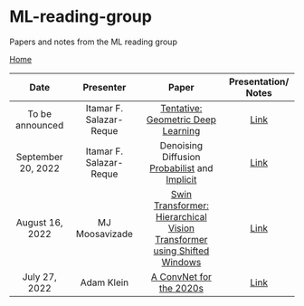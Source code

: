 # ML-reading-group
Papers and notes from the ML reading group

[//]: # (https://github.com/itamarsalazar/ML-reading-group)
[Home](https://github.com/itamarsalazar/ML-reading-group)

| Date | Presenter | Paper | Presentation/ Notes |
| :-----------: | :-----------: | :-----------: | :-----------: |
| To be announced | Itamar F. Salazar-Reque |[Tentative: Geometric Deep Learning](https://github.com/itamarsalazar/ML-reading-group)|[Link](https://github.com/itamarsalazar/ML-reading-group)|
| September 20, 2022 | Itamar F. Salazar-Reque | Denoising Diffusion [Probabilist](https://openreview.net/pdf?id=St1giarCHLP) and [Implicit](https://proceedings.neurips.cc/paper/2020/hash/4c5bcfec8584af0d967f1ab10179ca4b-Abstract.html)| [Link](https://github.com/itamarsalazar/ML-reading-group/blob/main/presentations/DenoisingDifussion_Probabilistic_Implicit_models.pdf)|
| August 16, 2022 | MJ Moosavizade | [Swin Transformer: Hierarchical Vision Transformer using Shifted Windows](https://openaccess.thecvf.com/content/ICCV2021/papers/Liu_Swin_Transformer_Hierarchical_Vision_Transformer_Using_Shifted_Windows_ICCV_2021_paper.pdf)| [Link](https://github.com/itamarsalazar/ML-reading-group/blob/main/presentations/Shifted-Window%20Transformers_by_MJ%20Moosavizade.pdf)|
| July 27, 2022 | Adam Klein | [A ConvNet for the 2020s](https://openaccess.thecvf.com/content/CVPR2022/papers/Liu_A_ConvNet_for_the_2020s_CVPR_2022_paper.pdf)| [Link](https://github.com/itamarsalazar/ML-reading-group/blob/main/presentations/A%20ConvNet%20for%20the%202020s_paper_by_Adam_Klein.pdf)|



